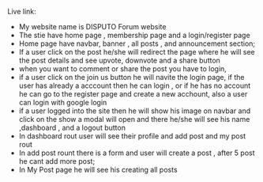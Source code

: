 Live link: 


* My website name is DISPUTO Forum website
* The stie have home page , membership page and a login/register page
* Home page have navbar, banner , all posts , and announcement section;
* If a user click on the post he/she will redirect the page where he will see the post         details  and see upvote, downvote and a share button
* when you want to comment or share the post you have to login, 
* if a user click on the join us button he will navite the login page, if the user has already a acccount then he can  login , or if he has no account he can go to the  register page and create a new acchount, also a user can login with google login
* if a user logged into the site then he will show his image on navbar and click on the show a modal will open and there he/she will see his name ,dashboard , and a logout button
* In dashboard rout user will see their profile and add post and my post rout
* In add post rount there is a form and user will create a post , after 5 post he cant add more post;
* In My Post page he will see his creating all posts


